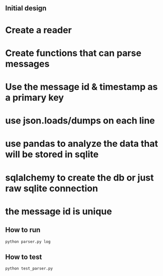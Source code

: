 Initial design
--------------

# Create a reader
# Create functions that can parse messages
# Use the message id & timestamp as a primary key
# use json.loads/dumps on each line
# use pandas to analyze the data that will be stored in sqlite
# sqlalchemy to create the db or just raw sqlite connection
# the message id is unique

How to run
----------
``python parser.py log``


How to test
-----------

``python test_parser.py``
